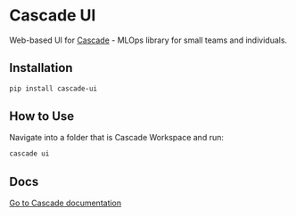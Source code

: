 # Cascade UI

Web-based UI for [Cascade](https://oxid15.github.io/cascade/en/latest/) - MLOps library for small teams and individuals.


## Installation

```bash
pip install cascade-ui
```

## How to Use

Navigate into a folder that is Cascade Workspace and run:

```bash
cascade ui
```

## Docs

[Go to Cascade documentation](https://oxid15.github.io/cascade/en/latest)
